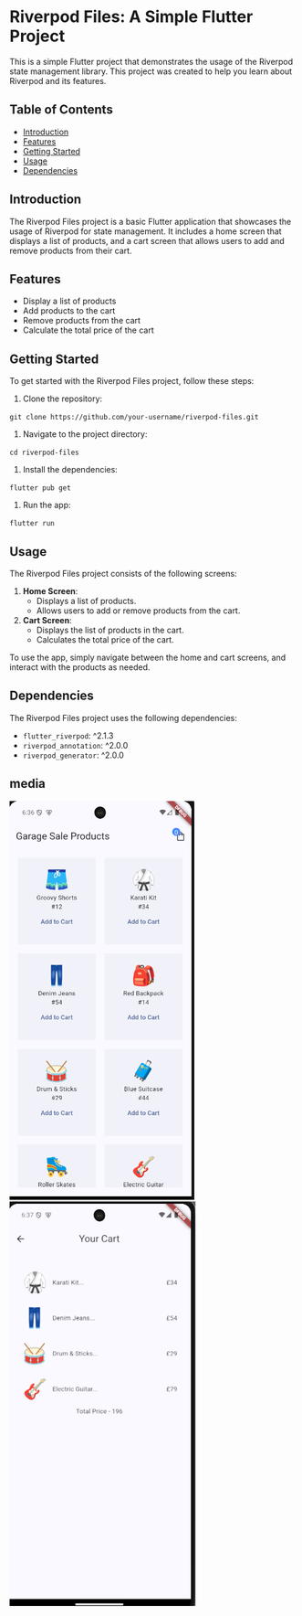 # Riverpod Files: A Simple Flutter Project

This is a simple Flutter project that demonstrates the usage of the Riverpod state management library. This project was created to help you learn about Riverpod and its features.

## Table of Contents

- [Introduction](#introduction)
- [Features](#features)
- [Getting Started](#getting-started)
- [Usage](#usage)
- [Dependencies](#dependencies)

## Introduction

The Riverpod Files project is a basic Flutter application that showcases the usage of Riverpod for state management. It includes a home screen that displays a list of products, and a cart screen that allows users to add and remove products from their cart.

## Features

- Display a list of products
- Add products to the cart
- Remove products from the cart
- Calculate the total price of the cart

## Getting Started

To get started with the Riverpod Files project, follow these steps:

1.  Clone the repository:

`git clone https://github.com/your-username/riverpod-files.git`

1.  Navigate to the project directory:

`cd riverpod-files`

1.  Install the dependencies:

`flutter pub get`

1.  Run the app:

`flutter run`

## Usage

The Riverpod Files project consists of the following screens:

1.  **Home Screen**:
    - Displays a list of products.
    - Allows users to add or remove products from the cart.
2.  **Cart Screen**:
    - Displays the list of products in the cart.
    - Calculates the total price of the cart.

To use the app, simply navigate between the home and cart screens, and interact with the products as needed.

## Dependencies

The Riverpod Files project uses the following dependencies:

- `flutter_riverpod`: ^2.1.3
- `riverpod_annotation`: ^2.0.0
- `riverpod_generator`: ^2.0.0

## media

![home screen](image.png)
![cart](image-1.png)
